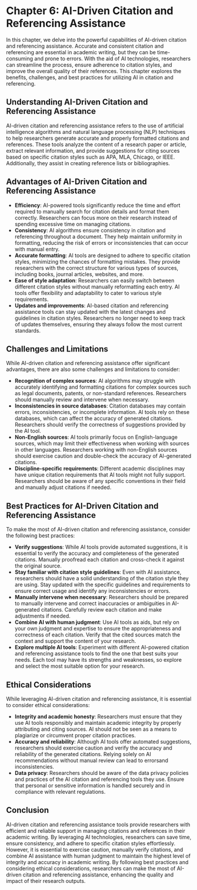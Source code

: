 Chapter 6: AI-Driven Citation and Referencing Assistance
========================================================

In this chapter, we delve into the powerful capabilities of AI-driven citation and referencing assistance. Accurate and consistent citation and referencing are essential in academic writing, but they can be time-consuming and prone to errors. With the aid of AI technologies, researchers can streamline the process, ensure adherence to citation styles, and improve the overall quality of their references. This chapter explores the benefits, challenges, and best practices for utilizing AI in citation and referencing.

Understanding AI-Driven Citation and Referencing Assistance
-----------------------------------------------------------

AI-driven citation and referencing assistance refers to the use of artificial intelligence algorithms and natural language processing (NLP) techniques to help researchers generate accurate and properly formatted citations and references. These tools analyze the content of a research paper or article, extract relevant information, and provide suggestions for citing sources based on specific citation styles such as APA, MLA, Chicago, or IEEE. Additionally, they assist in creating reference lists or bibliographies.

Advantages of AI-Driven Citation and Referencing Assistance
-----------------------------------------------------------

* **Efficiency**: AI-powered tools significantly reduce the time and effort required to manually search for citation details and format them correctly. Researchers can focus more on their research instead of spending excessive time on managing citations.
* **Consistency**: AI algorithms ensure consistency in citation and referencing throughout a document. They help maintain uniformity in formatting, reducing the risk of errors or inconsistencies that can occur with manual entry.
* **Accurate formatting**: AI tools are designed to adhere to specific citation styles, minimizing the chances of formatting mistakes. They provide researchers with the correct structure for various types of sources, including books, journal articles, websites, and more.
* **Ease of style adaptation**: Researchers can easily switch between different citation styles without manually reformatting each entry. AI tools offer flexibility and adaptability to cater to various style requirements.
* **Updates and improvements**: AI-based citation and referencing assistance tools can stay updated with the latest changes and guidelines in citation styles. Researchers no longer need to keep track of updates themselves, ensuring they always follow the most current standards.

Challenges and Limitations
--------------------------

While AI-driven citation and referencing assistance offer significant advantages, there are also some challenges and limitations to consider:

* **Recognition of complex sources**: AI algorithms may struggle with accurately identifying and formatting citations for complex sources such as legal documents, patents, or non-standard references. Researchers should manually review and intervene when necessary.
* **Inconsistencies in source databases**: Citation databases may contain errors, inconsistencies, or incomplete information. AI tools rely on these databases, which can affect the accuracy of generated citations. Researchers should verify the correctness of suggestions provided by the AI tool.
* **Non-English sources**: AI tools primarily focus on English-language sources, which may limit their effectiveness when working with sources in other languages. Researchers working with non-English sources should exercise caution and double-check the accuracy of AI-generated citations.
* **Discipline-specific requirements**: Different academic disciplines may have unique citation requirements that AI tools might not fully support. Researchers should be aware of any specific conventions in their field and manually adjust citations if needed.

Best Practices for AI-Driven Citation and Referencing Assistance
----------------------------------------------------------------

To make the most of AI-driven citation and referencing assistance, consider the following best practices:

* **Verify suggestions**: While AI tools provide automated suggestions, it is essential to verify the accuracy and completeness of the generated citations. Manually proofread each citation and cross-check it against the original source.
* **Stay familiar with citation style guidelines**: Even with AI assistance, researchers should have a solid understanding of the citation style they are using. Stay updated with the specific guidelines and requirements to ensure correct usage and identify any inconsistencies or errors.
* **Manually intervene when necessary**: Researchers should be prepared to manually intervene and correct inaccuracies or ambiguities in AI-generated citations. Carefully review each citation and make adjustments if needed.
* **Combine AI with human judgment**: Use AI tools as aids, but rely on your own judgment and expertise to ensure the appropriateness and correctness of each citation. Verify that the cited sources match the context and support the content of your research.
* **Explore multiple AI tools**: Experiment with different AI-powered citation and referencing assistance tools to find the one that best suits your needs. Each tool may have its strengths and weaknesses, so explore and select the most suitable option for your research.

Ethical Considerations
----------------------

While leveraging AI-driven citation and referencing assistance, it is essential to consider ethical considerations:

* **Integrity and academic honesty**: Researchers must ensure that they use AI tools responsibly and maintain academic integrity by properly attributing and citing sources. AI should not be seen as a means to plagiarize or circumvent proper citation practices.
* **Accuracy and reliability**: Although AI tools offer automated suggestions, researchers should exercise caution and verify the accuracy and reliability of the generated citations. Relying solely on AI recommendations without manual review can lead to errorsand inconsistencies.
* **Data privacy**: Researchers should be aware of the data privacy policies and practices of the AI citation and referencing tools they use. Ensure that personal or sensitive information is handled securely and in compliance with relevant regulations.

Conclusion
----------

AI-driven citation and referencing assistance tools provide researchers with efficient and reliable support in managing citations and references in their academic writing. By leveraging AI technologies, researchers can save time, ensure consistency, and adhere to specific citation styles effortlessly. However, it is essential to exercise caution, manually verify citations, and combine AI assistance with human judgment to maintain the highest level of integrity and accuracy in academic writing. By following best practices and considering ethical considerations, researchers can make the most of AI-driven citation and referencing assistance, enhancing the quality and impact of their research outputs.

